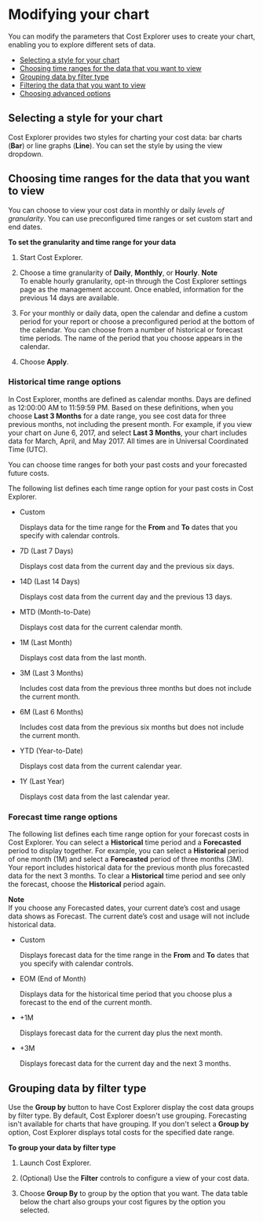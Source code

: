 # Modifying your chart<a name="ce-modify"></a>

You can modify the parameters that Cost Explorer uses to create your chart, enabling you to explore different sets of data\.
+ [Selecting a style for your chart](#ce-style)
+ [Choosing time ranges for the data that you want to view](#ce-timerange)
+ [Grouping data by filter type](#ce-group)
+ [Filtering the data that you want to view](ce-filtering.md)
+ [Choosing advanced options](ce-advanced.md)

## Selecting a style for your chart<a name="ce-style"></a>

Cost Explorer provides two styles for charting your cost data: bar charts \(**Bar**\) or line graphs \(**Line**\)\. You can set the style by using the view dropdown\. 

## Choosing time ranges for the data that you want to view<a name="ce-timerange"></a>

You can choose to view your cost data in monthly or daily *levels of granularity*\. You can use preconfigured time ranges or set custom start and end dates\. 

**To set the granularity and time range for your data**

1. Start Cost Explorer\.

1. Choose a time granularity of **Daily**, **Monthly**, or **Hourly**\.
**Note**  
To enable hourly granularity, opt\-in through the Cost Explorer settings page as the management account\. Once enabled, information for the previous 14 days are available\.

1. For your monthly or daily data, open the calendar and define a custom period for your report or choose a preconfigured period at the bottom of the calendar\. You can choose from a number of historical or forecast time periods\. The name of the period that you choose appears in the calendar\.

1. Choose **Apply**\.

### Historical time range options<a name="timerangeref"></a>

In Cost Explorer, months are defined as calendar months\. Days are defined as 12:00:00 AM to 11:59:59 PM\. Based on these definitions, when you choose **Last 3 Months** for a date range, you see cost data for three previous months, not including the present month\. For example, if you view your chart on June 6, 2017, and select **Last 3 Months**, your chart includes data for March, April, and May 2017\. All times are in Universal Coordinated Time \(UTC\)\. 

You can choose time ranges for both your past costs and your forecasted future costs\.

The following list defines each time range option for your past costs in Cost Explorer\. 
+ Custom

  Displays data for the time range for the **From** and **To** dates that you specify with calendar controls\.
+ 7D \(Last 7 Days\)

  Displays cost data from the current day and the previous six days\. 
+ 14D \(Last 14 Days\)

  Displays cost data from the current day and the previous 13 days\.
+ MTD \(Month\-to\-Date\)

  Displays cost data for the current calendar month\. 
+ 1M \(Last Month\)

  Displays cost data from the last month\.
+ 3M \(Last 3 Months\)

  Includes cost data from the previous three months but does not include the current month\.
+ 6M \(Last 6 Months\)

  Includes cost data from the previous six months but does not include the current month\.
+ YTD \(Year\-to\-Date\)

  Displays cost data from the current calendar year\.
+ 1Y \(Last Year\)

  Displays cost data from the last calendar year\.

### Forecast time range options<a name="timerangereforecast"></a>

The following list defines each time range option for your forecast costs in Cost Explorer\. You can select a **Historical** time period and a **Forecasted** period to display together\. For example, you can select a **Historical** period of one month \(1M\) and select a **Forecasted** period of three months \(3M\)\. Your report includes historical data for the previous month plus forecasted data for the next 3 months\. To clear a **Historical** time period and see only the forecast, choose the **Historical** period again\. 

**Note**  
If you choose any Forecasted dates, your current date’s cost and usage data shows as Forecast\. The current date’s cost and usage will not include historical data\. 
+ Custom

  Displays forecast data for the time range in the **From** and **To** dates that you specify with calendar controls\.
+ EOM \(End of Month\)

  Displays data for the historical time period that you choose plus a forecast to the end of the current month\.
+ \+1M

  Displays forecast data for the current day plus the next month\.
+ \+3M

  Displays forecast data for the current day and the next 3 months\.

## Grouping data by filter type<a name="ce-group"></a>

Use the **Group by** button to have Cost Explorer display the cost data groups by filter type\. By default, Cost Explorer doesn't use grouping\. Forecasting isn't available for charts that have grouping\. If you don't select a **Group by** option, Cost Explorer displays total costs for the specified date range\. 

**To group your data by filter type**

1. Launch Cost Explorer\.

1. \(Optional\) Use the **Filter** controls to configure a view of your cost data\.

1. Choose **Group By** to group by the option that you want\. The data table below the chart also groups your cost figures by the option you selected\.